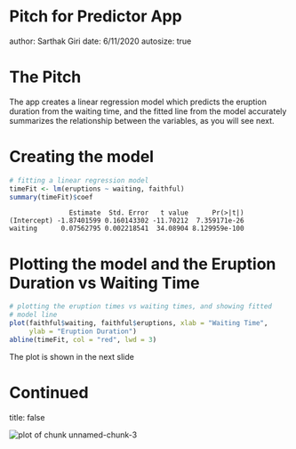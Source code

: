 Pitch for Predictor App
========================================================
author: Sarthak Giri
date: 6/11/2020
autosize: true

The Pitch
========================================================

The app creates a linear regression model which predicts the eruption 
duration from the waiting time, and the fitted line from the
model accurately summarizes the relationship between the variables, as you
will see next.

Creating the model
========================================================


```r
# fitting a linear regression model
timeFit <- lm(eruptions ~ waiting, faithful)
summary(timeFit)$coef
```

```
               Estimate  Std. Error   t value      Pr(>|t|)
(Intercept) -1.87401599 0.160143302 -11.70212  7.359171e-26
waiting      0.07562795 0.002218541  34.08904 8.129959e-100
```

Plotting the model and the Eruption Duration vs Waiting Time
========================================================


```r
# plotting the eruption times vs waiting times, and showing fitted
# model line
plot(faithful$waiting, faithful$eruptions, xlab = "Waiting Time",
     ylab = "Eruption Duration")
abline(timeFit, col = "red", lwd = 3)
```

The plot is shown in the next slide

Continued
========================================================
title: false

![plot of chunk unnamed-chunk-3](AppPitch-figure/unnamed-chunk-3-1.png)
